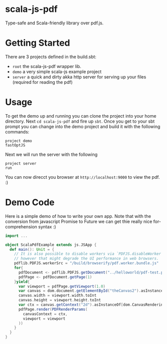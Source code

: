 # scala-js-pdf
Type-safe and Scala-friendly library over pdf.js.


# Getting Started
There are 3 projects defined in the build.sbt:
* `root` the scala-js-pdf wrapper lib.
* `demo` a very simple scala-js example project
* `server` a quick and dirty akka http server for serving up your files (required for reading the pdf)

# Usage
To get the demo up and running you can clone the project into your home directory.  Next `cd scala-js-pdf` and fire up `sbt`.  Once you get to your sbt prompt you can change into the demo project and build it with the following commands:
```
project demo
fastOptJS
```
Next we will run the server with the following
```
project server
run
```
You can now direcct you browser at `http://localhost:9000` to view the pdf.  :)

# Demo Code
Here is a simple demo of how to write your own app.  Note that with the conversion from javascript Promise to Future we can get thie really nice for-comprehension syntax :)

```scala
import ...

object ScalaPdfExample extends js.JSApp {
  def main(): Unit = {
    // It is also possible to disable workers via `PDFJS.disableWorker = true`,
    // however that might degrade the UI performance in web browsers.
    pdflib.PDFJS.workerSrc = "/build/browserify/pdf.worker.bundle.js"
    for{
      pdfDocument <- pdflib.PDFJS.getDocument("../helloworld/pdf-test.pdf")
      pdfPage <- pdfDocument.getPage(1)
    }yield{
      var viewport = pdfPage.getViewport(1.0)
      var canvas = dom.document.getElementById("theCanvas2").asInstanceOf[dom.html.Canvas]
      canvas.width = viewport.width.toInt
      canvas.height = viewport.height.toInt
      var ctx = canvas.getContext("2d").asInstanceOf[dom.CanvasRenderingContext2D]
      pdfPage.render(PDFRenderParams(
        canvasContext = ctx,
        viewport = viewport
      ))
    }
  }
}
```


